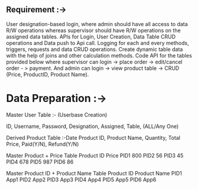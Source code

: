 ## Requirement :->

User designation-based login, where admin should have all access to data R/W operations whereas supervisor
should have R/W operations on the assigned data tables.
APIs for Login, User Creation, Data Table CRUD operations and Data push to Api call.
Logging for each and every methods, triggers, requests and data CRUD operations.
Create dynamic table data with the help of joins and other calculation methods.
Code API for the tables provided below where supervisor can login -&gt; place order -&gt; edit/cancel order -
&gt; payment. And admin can login -&gt; view product table -&gt; CRUD (Price, ProductID, Product Name).

# Data Preparation :->

Master User Table :- (Userbase Creation)

ID, Username, Password, Designation, Assigned, Table, (ALL/Any One)

Derived Product Table :-Date Product
ID, Product Name, Quantity, Total Price, Paid(Y/N), Refund(Y/N)

Master Product + Price Table
Product ID Price
PID1 800
PID2 56
PID3 45
PID4 678
PID5 987
PID6 86

Master Product ID + Product Name Table
Product ID Product Name
PID1 App1
PID2 App2
PID3 App3
PID4 App4
PID5 App5
PID6 App6
